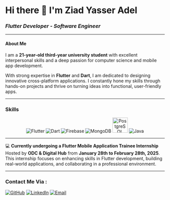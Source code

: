 # Hi there 👋   **I'm Ziad Yasser Adel**  

### *Flutter Developer - Software Engineer*  

---
#### About Me  
I am a **21-year-old third-year university student** with excellent interpersonal skills and a deep passion for computer science and mobile app development.  

With strong expertise in **Flutter** and **Dart**, I am dedicated to designing innovative cross-platform applications. I constantly hone my skills through hands-on projects and thrive on turning ideas into functional, user-friendly apps.  

---

### Skills
<div align="center">
  <img src="https://img.icons8.com/color/48/000000/flutter.png" alt="Flutter" title="Flutter" />
  <img src="https://img.icons8.com/color/48/000000/dart.png" alt="Dart" title="Dart" />
  <img src="https://img.icons8.com/color/48/000000/firebase.png" alt="Firebase" title="Firebase" />
  <img src="https://img.icons8.com/color/48/000000/mongodb.png" alt="MongoDB" title="MongoDB" />
  <img src="https://upload.wikimedia.org/wikipedia/commons/2/29/Postgresql_elephant.svg" alt="PostgreSQL" title="PostgreSQL" width="48" height="48" />
  <img src="https://img.icons8.com/color/48/000000/java-coffee-cup-logo.png" alt="Java" title="Java" />
</div>

---

 
💻 **Currently undergoing a Flutter Mobile Application Trainee Internship**  
Hosted by **ODC & Digital Hub** from **January 28th to February 28th, 2025**.  
This internship focuses on enhancing skills in Flutter development, building real-world applications, and collaborating in a professional environment.

---

### Contact Me Via :

[![GitHub](https://img.shields.io/badge/GitHub-181717?style=for-the-badge&logo=github&logoColor=white)](https://github.com/ZiadYasser-19)
[![LinkedIn](https://img.shields.io/badge/LinkedIn-0077B5?style=for-the-badge&logo=linkedin&logoColor=white)](https://www.linkedin.com/in/ziad-yasser-adel-24082427a/)
[![Email](https://img.shields.io/badge/Email-D14836?style=for-the-badge&logo=gmail&logoColor=white)](mailto:ziadadelashour@gmail.com)

<!--[![Facebook](https://img.shields.io/badge/Facebook-1877F2?style=for-the-badge&logo=facebook&logoColor=white)](https://www.facebook.com/ziadyasser.adel.1)
[![Instagram](https://img.shields.io/badge/Instagram-E4405F?style=for-the-badge&logo=instagram&logoColor=white)](https://www.instagram.com/ziadyass19/)

